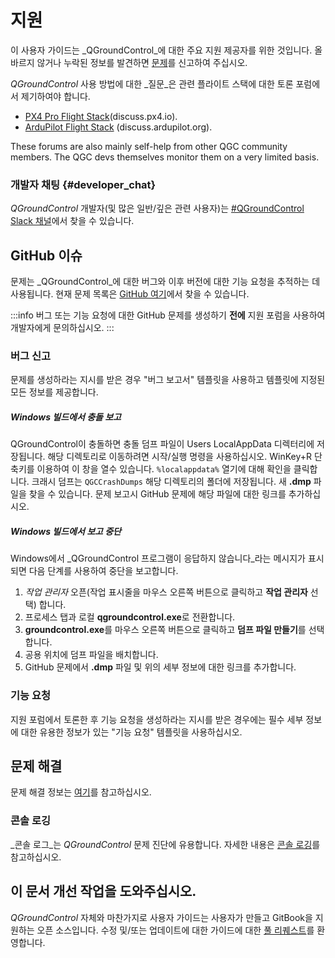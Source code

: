 # 지원

이 사용자 가이드는 _QGroundControl_에 대한 주요 지원 제공자를 위한 것입니다.
올바르지 않거나 누락된 정보를 발견하면 [문제](https://github.com/mavlink/qgc-user-guide/issues)를 신고하여 주십시오.

_QGroundControl_ 사용 방법에 대한 _질문_은 관련 플라이트 스택에 대한 토론 포럼에서 제기하여야 합니다.

- [PX4 Pro Flight Stack](http://discuss.px4.io/c/qgroundcontrol/qgroundcontrol-usage)(discuss.px4.io).
- [ArduPilot Flight Stack](http://discuss.ardupilot.org/c/ground-control-software/qgroundcontrol) (discuss.ardupilot.org).

These forums are also mainly self-help from other QGC community members. The QGC devs themselves monitor them on a very limited basis.

### 개발자 채팅 {#developer_chat}

_QGroundControl_ 개발자(및 많은 일반/깊은 관련 사용자)는 [#QGroundControl Slack 채널](https://px4.slack.com/)에서 찾을 수 있습니다.

## GitHub 이슈

문제는 _QGroundControl_에 대한 버그와 이후 버전에 대한 기능 요청을 추적하는 데 사용됩니다. 현재 문제 목록은 [GitHub 여기](https://github.com/mavlink/qgroundcontrol/issues)에서 찾을 수 있습니다.

:::info
버그 또는 기능 요청에 대한 GitHub 문제를 생성하기 **전에** 지원 포럼을 사용하여 개발자에게 문의하십시오.
:::

### 버그 신고

문제를 생성하라는 지시를 받은 경우 "버그 보고서" 템플릿을 사용하고 템플릿에 지정된 모든 정보를 제공합니다.

##### Windows 빌드에서 충돌 보고

QGroundControl이 충돌하면 충돌 덤프 파일이 Users LocalAppData 디렉터리에 저장됩니다. 해당 디렉토리로 이동하려면 시작/실행 명령을 사용하십시오. WinKey+R 단축키를 이용하여 이 창을 열수 있습니다. `%localappdata%` 열기에 대해 확인을 클릭합니다. 크래시 덤프는 `QGCCrashDumps` 해당 디렉토리의 폴더에 저장됩니다. 새 **.dmp** 파일을 찾을 수 있습니다. 문제 보고시 GitHub 문제에 해당 파일에 대한 링크를 추가하십시오.

##### Windows 빌드에서 보고 중단

Windows에서 _QGroundControl 프로그램이 응답하지 않습니다_라는 메시지가 표시되면 다음 단계를 사용하여 중단을 보고합니다.

1. _작업 관리자_ 오픈(작업 표시줄을 마우스 오른쪽 버튼으로 클릭하고 **작업 관리자** 선택) 합니다.
2. 프로세스 탭과 로컬 **qgroundcontrol.exe**로 전환합니다.
3. **groundcontrol.exe**를 마우스 오른쪽 버튼으로 클릭하고 **덤프 파일 만들기**를 선택합니다.
4. 공용 위치에 덤프 파일을 배치합니다.
5. GitHub 문제에서 **.dmp** 파일 및 위의 세부 정보에 대한 링크를 추가합니다.

### 기능 요청

지원 포럼에서 토론한 후 기능 요청을 생성하라는 지시를 받은 경우에는 필수 세부 정보에 대한 유용한 정보가 있는 "기능 요청" 템플릿을 사용하십시오.

## 문제 해결

문제 해결 정보는 [여기](../troubleshooting/index.md)를 참고하십시오.

### 콘솔 로깅

_콘솔 로그_는 _QGroundControl_ 문제 진단에 유용합니다. 자세한 내용은 [콘솔 로깅](../settings_view/console_logging.md)를 참고하십시오.

## 이 문서 개선 작업을 도와주십시오.

_QGroundControl_ 자체와 마찬가지로 사용자 가이드는 사용자가 만들고 GitBook을 지원하는 오픈 소스입니다. 수정 및/또는 업데이트에 대한 가이드에 대한 [풀 리퀘스트](https://github.com/mavlink/qgc-user-guide/pulls)를 환영합니다.
